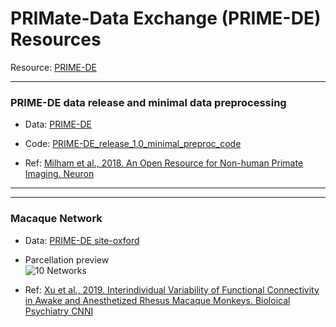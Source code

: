 # PRIMate-Data Exchange (PRIME-DE) Resources
Resource: [PRIME-DE](http://fcon_1000.projects.nitrc.org/indi/indiPRIME.html)

--- 
### PRIME-DE data release and minimal data preprocessing
- Data: [PRIME-DE](http://fcon_1000.projects.nitrc.org/indi/indiPRIME.html)

- Code: [PRIME-DE_release_1.0_minimal_preproc_code](https://github.com/TingsterX/PRIME-DE/tree/master/PRIME-DE_release_minimal_preproc_code)

- Ref: [Milham et al., 2018. An Open Resource for Non-human Primate Imaging. Neuron](https://www.cell.com/neuron/fulltext/S0896-6273(18)30768-2?_returnURL=https%3A%2F%2Flinkinghub.elsevier.com%2Fretrieve%2Fpii%2FS0896627318307682%3Fshowall%3Dtrue)


---


---

### Macaque Network

- Data: [PRIME-DE site-oxford](http://fcon_1000.projects.nitrc.org/indi/PRIME/oxford.html)

- Parcellation preview\
![10 Networks](https://github.com/TingsterX/PRIME-DE/blob/master/MacaqueParcellation/Xu2019-BPCNNI/preview_10Networks.jpeg)

- Ref: [Xu et al., 2019. Interindividual Variability of Functional Connectivity in Awake and Anesthetized Rhesus Macaque Monkeys. Bioloical Psychiatry CNNI](https://www.biologicalpsychiatrycnni.org/article/S2451-9022(19)30066-7/fulltext)

